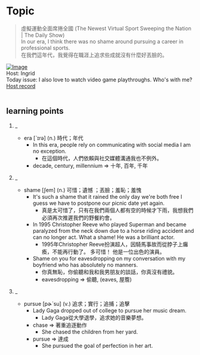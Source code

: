 # Topic

> 虛擬運動全面席捲全國 (The Newest Virtual Sport Sweeping the Nation | The Daily Show) <br>
> In our era, I think there was no shame around pursuing a career in professional sports.  <br>
> 在我們這年代，我覺得在職涯上追求些成就沒有什麼好丟臉的。 <br>

[![Image](https://cdn.voicetube.com/assets/thumbnails/ujm92tu8tgY.jpg)](https://www.youtube.com/embed/ujm92tu8tgY?rel=0&showinfo=0&cc_load_policy=0&controls=1&autoplay=1&iv_load_policy=3&playsinline=1&wmode=transparent&start=178&end=191&enablejsapi=1&origin=https://tw.voicetube.com&widgetid=1)<br>
Host: Ingrid
<br>Today issue: I also love to watch video game playthroughs. Who's with me?
<br>
[Host record](https://cdn.voicetube.com/tmp/everyday_records/ingrid.wang_vt_50297/3056.mp3)
<br><br>
## learning points
1. _
	* era [ˋɪrə] (n.) 時代；年代
		- In this era, people rely on communicating with social media I am no exception.
			+ 在這個時代，人們依賴與社交媒體溝通我也不例外。
		- decade, century, millennium => 十年, 百年, 千年

2. _
	* shame [ʃem] (n.) 可惜；遺憾 ；丟臉；羞恥；羞愧
		- It's such a shame that it rained the only day we're both free I guess we have to postpone our picnic date yet again.
			+ 真是太可惜了，只有在我們兩個人都有空的時候才下雨，我想我們必須再次推遲我們的野餐約會。
		- In 1995 Christopher Reeve who played Superman and became paralyzed from the neck down due to a horse riding accident and can no longer act. What a shame! He was a brilliant actor.
			+ 1995年Christopher Reeve扮演超人，因騎馬事故而從脖子上癱瘓，不能再行動了。 多可惜！ 他是一位出色的演員。
		- Shame on you for eavesdropping on my conversation with my boyfriend who has absolutely no manners.
			+ 你真無恥，你偷聽和我和我男朋友的談話，你真沒有禮貌。
			+ eavesdropping => 偷聽, (eaves, 屋簷)

3. _
	* pursue [pɚˋsu] (v.) 追求；實行；追捕；追擊
		- Lady Gaga dropped out of college to pursue her music dream.
			+ Lady Gaga從大學退學，追求她的音樂夢想。
		- chase => 著重追逐動作
			+ She chased the children from her yard.
		- pursue => 達成
			+ She pursued the goal of perfection in her art.
